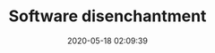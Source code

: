 ---
date: 2020-05-18 02:09:39
link:
  source: pocket
  source_url: https://getpocket.com
  text: Software disenchantment
  url: https://tonsky.me/blog/disenchantment/
source: pocket
syndicated:
- type: pocket
  url: https://tonsky.me/blog/disenchantment/
- type: mastodon
  url: https://mastodon.technology/users/roytang/statuses/104187023172539878
- type: twitter
  url: https://twitter.com/roytang/statuses/1262203796056227842/
title: Software disenchantment
---
